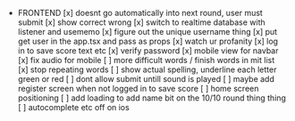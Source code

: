 - FRONTEND
  [x] doesnt go automatically into next round, user must submit
  [x] show correct wrong
  [x] switch to realtime database with listener and usememo
  [x] figure out the unique username thing
  [x] put get user in the app.tsx and pass as props
  [x] watch ur profanity
  [x] log in to save score text etc
  [x] verify password
  [x] mobile view for navbar
  [x] fix audio for mobile
  [ ] more difficult words / finish words in mit list
  [x] stop repeating words
  [ ] show actual spelling, underline each letter green or red
  [ ] dont allow submit untill sound is played
  [ ] maybe add register screen when not logged in to save score
  [ ] home screen positioning
  [ ] add loading to add name bit on the 10/10 round thing thing
  [ ] autocomplete etc off on ios
